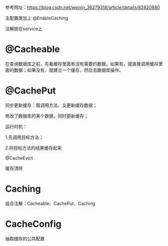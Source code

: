 参考网址：<https://blog.csdn.net/weixin_36279318/article/details/82820880>



主配置类加上 @EnableCaching





注解放在service上

#  @Cacheable

在查询数据库之前，先看缓存里面有没有需要的数据。如果有，就直接调用缓存里面的数据；如果没有，就建立一个缓存，然后去数据库操作。



# @CachePut

同步更新缓存：既调用方法、又更新缓存数据；

修改了数据库的某个数据，同时更新缓存；

运行时机：

1.先调用目标方法；

2.将目标方法的结果缓存起来





@CacheEvict

缓存清除



# Caching

组合注解：Cacheable、CachePut、Caching



# CacheConfig

抽取缓存的公共配置